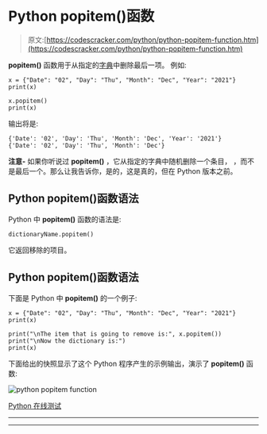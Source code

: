 # Python popitem()函数

> 原文:[https://codescracker.com/python/python-popitem-function.htm](https://codescracker.com/python/python-popitem-function.htm)

**popitem()** 函数用于从指定的[字典](/python/python-dictionary.htm)中删除最后一项。 例如:

```
x = {"Date": "02", "Day": "Thu", "Month": "Dec", "Year": "2021"}
print(x)

x.popitem()
print(x)
```

输出将是:

```
{'Date': '02', 'Day': 'Thu', 'Month': 'Dec', 'Year': '2021'}
{'Date': '02', 'Day': 'Thu', 'Month': 'Dec'}
```

**注意-** 如果你听说过 **popitem()** ，它从指定的字典中随机删除一个条目， ，而不是最后一个。那么让我告诉你，是的，这是真的，但在 Python 版本之前。

## Python popitem()函数语法

Python 中 **popitem()** 函数的语法是:

```
dictionaryName.popitem()
```

它返回移除的项目。

## Python popitem()函数语法

下面是 Python 中 **popitem()** 的一个例子:

```
x = {"Date": "02", "Day": "Thu", "Month": "Dec", "Year": "2021"}
print(x)

print("\nThe item that is going to remove is:", x.popitem())
print("\nNow the dictionary is:")
print(x)
```

下面给出的快照显示了这个 Python 程序产生的示例输出，演示了 **popitem()** 函数:

![python popitem function](../Images/b70efea720f02051bb1b29274c934479.png)

[Python 在线测试](/exam/showtest.php?subid=10)

* * *

* * *